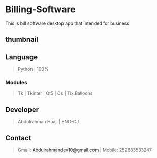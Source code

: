# Billing-Software
 This is bill software desktop app that intended for business

## thumbnail
[](Images/thumb.jpg)

## Language
>Python
>| 100%
### Modules
>Tk 
>| Tkinter
>| Qt5
>| Os
>| Tix.Balloons

## Developer
>Abdulrahman Haaji | ENG-CJ
## Contact
> Gmail: Abdulrahmandev10@gmail.com
> | Mobile: 252683533247


 
